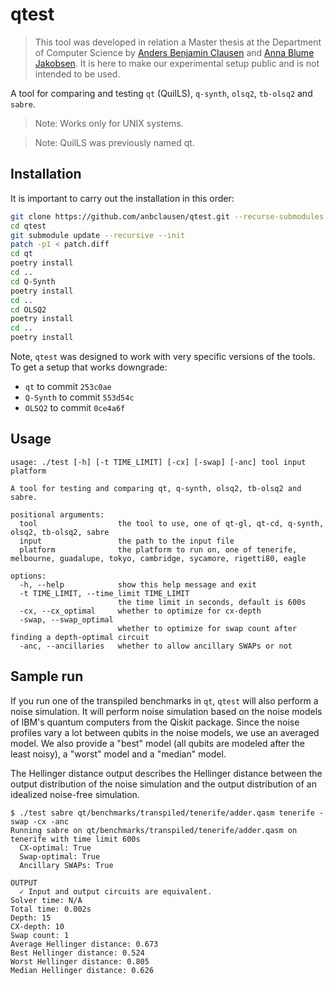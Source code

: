 # qtest

> This tool was developed in relation a Master thesis at the Department of Computer Science by [Anders Benjamin Clausen](https://github.com/anbclausen) and [Anna Blume Jakobsen](https://github.com/AnnaBlume99). It is here to make our experimental setup public and is not intended to be used.

A tool for comparing and testing `qt` (QuilLS), `q-synth`, `olsq2`, `tb-olsq2` and `sabre`.

> Note: Works only for UNIX systems.

> Note: QuilLS was previously named qt.

## Installation

It is important to carry out the installation in this order:

```bash
git clone https://github.com/anbclausen/qtest.git --recurse-submodules
cd qtest
git submodule update --recursive --init 
patch -p1 < patch.diff
cd qt
poetry install
cd ..
cd Q-Synth
poetry install
cd ..
cd OLSQ2
poetry install
cd ..
poetry install
```

Note, `qtest` was designed to work with very specific versions of the tools. To get a setup that works downgrade:

- `qt` to commit `253c0ae`
- `Q-Synth` to commit `553d54c`
- `OLSQ2` to commit `0ce4a6f`

## Usage

```text
usage: ./test [-h] [-t TIME_LIMIT] [-cx] [-swap] [-anc] tool input platform

A tool for testing and comparing qt, q-synth, olsq2, tb-olsq2 and sabre.

positional arguments:
  tool                  the tool to use, one of qt-gl, qt-cd, q-synth, olsq2, tb-olsq2, sabre
  input                 the path to the input file
  platform              the platform to run on, one of tenerife, melbourne, guadalupe, tokyo, cambridge, sycamore, rigetti80, eagle

options:
  -h, --help            show this help message and exit
  -t TIME_LIMIT, --time_limit TIME_LIMIT
                        the time limit in seconds, default is 600s
  -cx, --cx_optimal     whether to optimize for cx-depth
  -swap, --swap_optimal
                        whether to optimize for swap count after finding a depth-optimal circuit
  -anc, --ancillaries   whether to allow ancillary SWAPs or not
```

## Sample run

If you run one of the transpiled benchmarks in `qt`, `qtest` will also perform a noise simulation. It will perform noise simulation based on the noise models of IBM's quantum computers from the Qiskit package. Since the noise profiles vary a lot between qubits in the noise models, we use an averaged model. We also provide a "best" model (all qubits are modeled after the least noisy), a "worst" model and a "median" model.

The Hellinger distance output describes the Hellinger distance between the output distribution of the noise simulation and the output distribution of an idealized noise-free simulation.

```text
$ ./test sabre qt/benchmarks/transpiled/tenerife/adder.qasm tenerife -swap -cx -anc
Running sabre on qt/benchmarks/transpiled/tenerife/adder.qasm on tenerife with time limit 600s
  CX-optimal: True
  Swap-optimal: True
  Ancillary SWAPs: True

OUTPUT
  ✓ Input and output circuits are equivalent.
Solver time: N/A
Total time: 0.002s
Depth: 15
CX-depth: 10
Swap count: 1
Average Hellinger distance: 0.673
Best Hellinger distance: 0.524
Worst Hellinger distance: 0.805
Median Hellinger distance: 0.626
```

